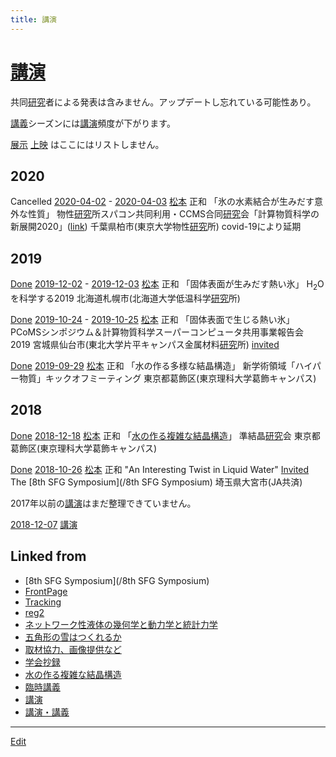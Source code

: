 ```yaml
---
title: 講演
---
```

# [講演](/講演)

共同[研究](/研究)者による発表は含みません。アップデートし忘れている可能性あり。

[講義](/講義)シーズンには[講演](/講演)頻度が下がります。

[展示](/展示) [上映](/上映) はここにはリストしません。

<!--現在、次の[講演](/講演)の予定はありません。-->


## 2020

Cancelled [2020-04-02](/2020-04-02) - [2020-04-03](/2020-04-03) [松本](/松本) 正和 「氷の水素結合が生みだす意外な性質」 物性[研究](/研究)所スパコン共同利用・CCMS合同[研究](/研究)会「計算物質科学の新展開2020」([link](https://ccms.issp.u-tokyo.ac.jp/event/2955)) 千葉県柏市(東京大学物性[研究](/研究)所) covid-19により延期

## 2019

[Done](/Done) [2019-12-02](/2019-12-02) - [2019-12-03](/2019-12-03) [松本](/松本) 正和 「固体表面が生みだす熱い氷」 H<sub>2</sub>Oを科学する2019 北海道札幌市(北海道大学低温科学[研究](/研究)所)

[Done](/Done) [2019-10-24](/2019-10-24) - [2019-10-25](/2019-10-25) [松本](/松本) 正和 「固体表面で生じる熱い氷」 PCoMSシンポジウム＆計算物質科学スーパーコンピュータ共用事業報告会　2019 宮城県仙台市(東北大学片平キャンパス金属材料[研究](/研究)所) [invited](/invited)

[Done](/Done) [2019-09-29](/2019-09-29) [松本](/松本) 正和 「水の作る多様な結晶構造」 新学術領域「ハイパー物質」キックオフミーティング 東京都葛飾区(東京理科大学葛飾キャンパス)




## 2018



[Done](/Done) [2018-12-18](/2018-12-18) [松本](/松本) 正和 「[水の作る複雑な結晶構造](/水の作る複雑な結晶構造)」 準結晶[研究](/研究)会 東京都葛飾区(東京理科大学葛飾キャンパス)



[Done](/Done) [2018-10-26](/2018-10-26) [松本](/松本) 正和 "An Interesting Twist in Liquid Water" [Invited](/Invited) The [8th SFG Symposium](/8th SFG Symposium) 埼玉県大宮市(JA共済)



2017年以前の[講演](/講演)はまだ整理できていません。



[2018-12-07](/2018-12-07)  [講演](/講演)


## Linked from

* [8th SFG Symposium](/8th SFG Symposium)
* [FrontPage](/FrontPage)
* [Tracking](/Tracking)
* [reg2](/reg2)
* [ネットワーク性液体の幾何学と動力学と統計力学](/ネットワーク性液体の幾何学と動力学と統計力学)
* [五角形の雪はつくれるか](/五角形の雪はつくれるか)
* [取材協力、画像提供など](/取材協力、画像提供など)
* [学会抄録](/学会抄録)
* [水の作る複雑な結晶構造](/水の作る複雑な結晶構造)
* [臨時講義](/臨時講義)
* [講演](/講演)
* [講演・講義](/講演・講義)


----

[Edit](https://github.com/vitroid/vitroid.github.io/edit/master/MD/講演.md)


